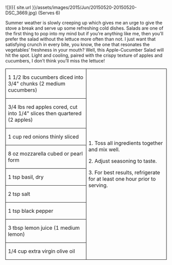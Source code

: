 ![]({{ site.url }}/assets/images/2015/Jun/20150520-20150520-DSC_3669.jpg)
(Serves 6)

Summer weather is slowly creeping up which gives me an urge to give the stove a break and serve up some refreshing cold dishes. Salads are one of the first thing to pop into my mind but if you’re anything like me, then you’ll prefer the salad without the lettuce more often than not. I just want that satisfying crunch in every bite, you know, the one that resonates the vegetables’ freshness in your mouth? Well, this Apple-Cucumber Salad will hit the spot. Light and cooling, paired with the crispy texture of apples and cucumbers, I don’t think you’ll miss the lettuce!

<table border=1 cellspacing=0 cellpadding=0
 style='border-collapse:collapse;border:none;'>
 <tr>
  <td style='width:50%;border:solid windowtext 1.0pt;mso-border-alt:
  solid windowtext .5pt;padding:0in 5.4pt 0in 5.4pt'>
  <p>1 1/2 lbs cucumbers diced into 3/4" chunks (2 medium cucumbers)
  </td>
  <td rowspan=9 style='border:solid windowtext 1.0pt;
  border-left:none;padding:0in 5.4pt 0in 5.4pt;'>
  <p>1. Toss all ingredients together and mix
  well.</p>
  <p>2. Adjust seasoning to taste.</p>
  <p>3. For best results, refrigerate for at least
  one hour prior to serving.</p>
  </td>
 </tr>
 <tr>
  <td style='border:solid windowtext 1.0pt;border-top:
  none;padding:0in 5.4pt 0in 5.4pt;'>
  <p>3/4 lbs red apples
  cored, cut into 1/4" slices then quartered (2 apples)</p>
  </td>
 </tr>
 <tr>
  <td style='border:solid windowtext 1.0pt;border-top:
  none; padding:0in 5.4pt 0in 5.4pt;'>
  <p>1 cup red onions thinly sliced</p>
  </td>
 </tr>
 <tr>
  <td width=217 style='border:solid windowtext 1.0pt;border-top: none; padding:0in 5.4pt 0in 5.4pt'>
  <p>8 oz mozzarella
  cubed or pearl form</p>
  </td>
 </tr>
 <tr>
  <td style='border:solid windowtext 1.0pt;border-top:
  none; padding:0in 5.4pt 0in 5.4pt'>
  <p>1 tsp basil, dry</p>
  </td>
 </tr>
 <tr>
  <td style='border:solid windowtext 1.0pt;border-top:
  none; padding:0in 5.4pt 0in 5.4pt'>
  <p>2 tsp salt</p>
  </td>
 </tr>
 <tr>
  <td style='border:solid windowtext 1.0pt;border-top:
  none; padding:0in 5.4pt 0in 5.4pt'>
  <p>1 tsp black pepper</p>
  </td>
 </tr>
 <tr>
  <td style='border:solid windowtext 1.0pt;border-top:
  none; padding:0in 5.4pt 0in 5.4pt'>
  <p>3 tbsp lemon juice
  (1 medium lemon)</p>
  </td>
 </tr>
 <tr>
  <td style='border:solid windowtext 1.0pt;border-top:
  none; padding:0in 5.4pt 0in 5.4pt'>
  <p>1/4 cup extra virgin olive oil</p>
  </td>
 </tr>
</table>